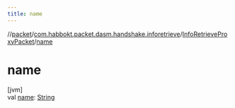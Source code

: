 ```yaml
---
title: name
---
```

//[packet](../../../index.html)/[com.habbokt.packet.dasm.handshake.inforetrieve](../index.html)/[InfoRetrieveProxyPacket](index.html)/[name](name.html)



# name



[jvm]\
val [name](name.html): [String](https://kotlinlang.org/api/latest/jvm/stdlib/kotlin/-string/index.html)




